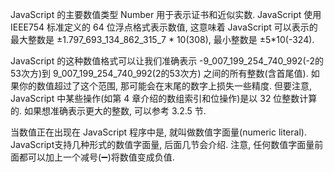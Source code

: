 JavaScript 的主要数值类型 Number 用于表示证书和近似实数. JavaScript 使用 IEEE754 标准定义的 64 位浮点格式表示数值, 这意味着 JavaScript 可以表示的最大整数是 ±1.797_693_134_862_315_7 *  10(308), 最小整数是 ±5*10(-324).

JavaScript 的这种数值格式可以让我们准确表示 -9_007_199_254_740_992(-2的53次方)到 9_007_199_254_740_992(2的53次方) 之间的所有整数(含首尾值). 如果你的数值超过了这个范围, 那可能会在末尾的数字上损失一些精度. 但要注意, JavaScript 中某些操作(如第 4 章介绍的数组索引和位操作)是以 32 位整数计算的. 如果想准确表示更大的整数, 可以参考 3.2.5 节.

当数值正在出现在 JavaScript 程序中是, 就叫做数值字面量(numeric literal). JavaScript支持几种形式的数值字面量, 后面几节会介绍. 注意, 任何数值字面量前面都可以加上一个减号(➖)将数值变成负值.